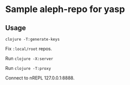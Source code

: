 # Sample aleph-repo for yasp

## Usage

```
clojure -T:generate-keys
```

Fix `:local/root` repos.

Run `clojure -X:server`

Run `clojure -T:proxy`

Connect to nREPL 127.0.0.1:8888.
